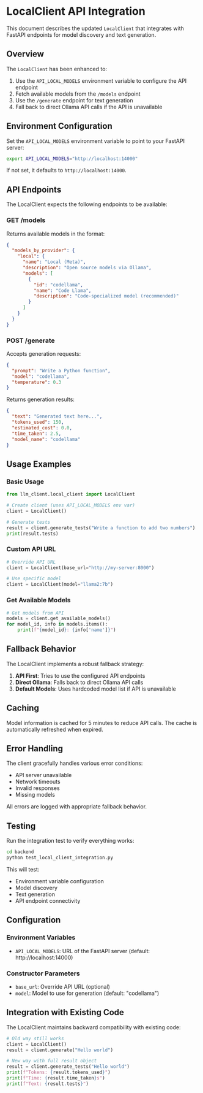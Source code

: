 # LocalClient API Integration

This document describes the updated `LocalClient` that integrates with FastAPI endpoints for model discovery and text generation.

## Overview

The `LocalClient` has been enhanced to:

1. Use the `API_LOCAL_MODELS` environment variable to configure the API endpoint
2. Fetch available models from the `/models` endpoint
3. Use the `/generate` endpoint for text generation
4. Fall back to direct Ollama API calls if the API is unavailable

## Environment Configuration

Set the `API_LOCAL_MODELS` environment variable to point to your FastAPI server:

```bash
export API_LOCAL_MODELS="http://localhost:14000"
```

If not set, it defaults to `http://localhost:14000`.

## API Endpoints

The LocalClient expects the following endpoints to be available:

### GET /models

Returns available models in the format:

```json
{
  "models_by_provider": {
    "local": {
      "name": "Local (Meta)",
      "description": "Open source models via Ollama",
      "models": [
        {
          "id": "codellama",
          "name": "Code Llama",
          "description": "Code-specialized model (recommended)"
        }
      ]
    }
  }
}
```

### POST /generate

Accepts generation requests:

```json
{
  "prompt": "Write a Python function",
  "model": "codellama",
  "temperature": 0.3
}
```

Returns generation results:

```json
{
  "text": "Generated text here...",
  "tokens_used": 150,
  "estimated_cost": 0.0,
  "time_taken": 2.5,
  "model_name": "codellama"
}
```

## Usage Examples

### Basic Usage

```python
from llm_client.local_client import LocalClient

# Create client (uses API_LOCAL_MODELS env var)
client = LocalClient()

# Generate tests
result = client.generate_tests("Write a function to add two numbers")
print(result.tests)
```

### Custom API URL

```python
# Override API URL
client = LocalClient(base_url="http://my-server:8000")

# Use specific model
client = LocalClient(model="llama2:7b")
```

### Get Available Models

```python
# Get models from API
models = client.get_available_models()
for model_id, info in models.items():
    print(f"{model_id}: {info['name']}")
```

## Fallback Behavior

The LocalClient implements a robust fallback strategy:

1. **API First**: Tries to use the configured API endpoints
2. **Direct Ollama**: Falls back to direct Ollama API calls
3. **Default Models**: Uses hardcoded model list if API is unavailable

## Caching

Model information is cached for 5 minutes to reduce API calls. The cache is automatically refreshed when expired.

## Error Handling

The client gracefully handles various error conditions:

- API server unavailable
- Network timeouts
- Invalid responses
- Missing models

All errors are logged with appropriate fallback behavior.

## Testing

Run the integration test to verify everything works:

```bash
cd backend
python test_local_client_integration.py
```

This will test:

- Environment variable configuration
- Model discovery
- Text generation
- API endpoint connectivity

## Configuration

### Environment Variables

- `API_LOCAL_MODELS`: URL of the FastAPI server (default: http://localhost:14000)

### Constructor Parameters

- `base_url`: Override API URL (optional)
- `model`: Model to use for generation (default: "codellama")

## Integration with Existing Code

The LocalClient maintains backward compatibility with existing code:

```python
# Old way still works
client = LocalClient()
result = client.generate("Hello world")

# New way with full result object
result = client.generate_tests("Hello world")
print(f"Tokens: {result.tokens_used}")
print(f"Time: {result.time_taken}s")
print(f"Text: {result.tests}")
```
